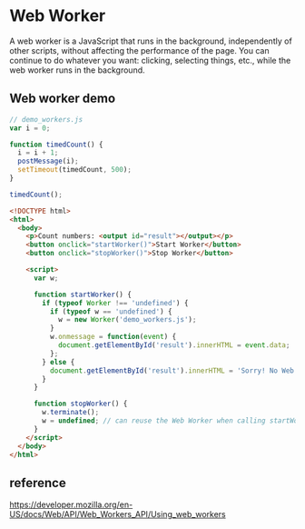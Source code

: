 # Web Worker

A web worker is a JavaScript that runs in the background, independently of other scripts, without affecting the performance of the page. You can continue to do whatever you want: clicking, selecting things, etc., while the web worker runs in the background.

## Web worker demo

```javascript
// demo_workers.js
var i = 0;

function timedCount() {
  i = i + 1;
  postMessage(i);
  setTimeout(timedCount, 500);
}

timedCount();
```

```html
<!DOCTYPE html>
<html>
  <body>
    <p>Count numbers: <output id="result"></output></p>
    <button onclick="startWorker()">Start Worker</button>
    <button onclick="stopWorker()">Stop Worker</button>

    <script>
      var w;

      function startWorker() {
        if (typeof Worker !== 'undefined') {
          if (typeof w == 'undefined') {
            w = new Worker('demo_workers.js');
          }
          w.onmessage = function(event) {
            document.getElementById('result').innerHTML = event.data;
          };
        } else {
          document.getElementById('result').innerHTML = 'Sorry! No Web Worker support.';
        }
      }

      function stopWorker() {
        w.terminate();
        w = undefined; // can reuse the Web Worker when calling startWorker() again
      }
    </script>
  </body>
</html>
```

## reference

<https://developer.mozilla.org/en-US/docs/Web/API/Web_Workers_API/Using_web_workers>
